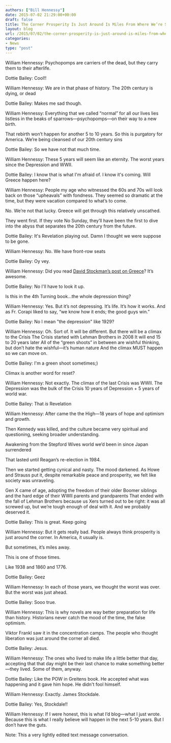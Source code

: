 ```yaml
---
authors: ["Bill Hennessy"]
date: 2015-07-02 21:29:00+00:00
draft: false
title: The Corner Prosperity Is Just Around Is Miles From Where We’re Standing
layout: blog
url: /2015/07/02/the-corner-prosperity-is-just-around-is-miles-from-where-youre-standing/
categories:
- News
type: "post"
---
```


William Hennessy:   Psychopomps are carriers of the dead, but they carry them to their afterlife.

Dottie Bailey:  Cool!!

William Hennessy:   We are in that phase of history. The 20th century is dying, or dead

Dottie Bailey:  Makes me sad though.

William Hennessy:   Everything that we called “normal” for all our lives lies listless in the beaks of sparrows—psychopomps—on their way to a new birth.

That rebirth won’t happen for another 5 to 10 years. So this is purgatory for America. We’re being cleansed of our 20th century sins

Dottie Bailey:  So we have not that much time.

William Hennessy:   These 5 years will seem like an eternity.   The worst years since the Depression and WWII.

Dottie Bailey:  I know that is what I'm afraid of. I know it's coming.  Will Greece happen here?

William Hennessy:   People my age who witnessed the 60s and 70s will look back on those “upheavals” with fondness. They seemed so dramatic at the time, but they were vacation compared to what’s to come.

No. We’re not that lucky. Greece will get through this relatively unscathed.

They went first. If they vote No Sunday, they’ll have been the first to dive into the abyss that separates the 20th century from the future.

Dottie Bailey:  It's Revelation playing out. Damn I thought we were suppose to be gone.

William Hennessy:   No. We have front-row seats

Dottie Bailey:  Oy vey.

William Hennessy:   Did you read [David Stockman’s post on Greece](https://davidstockmanscontracorner.com/good-on-you-alexis-tsipras-part-1/)? It’s awesome.

Dottie Bailey:  No I'll have to look it up.

Is this in the 4th Turning book...the whole depression thing?

William Hennessy:   Yes. But it’s not depressing. It’s life. It’s how it works. And as Fr. Corapi liked to say, “we know how it ends; the good guys win.”

Dottie Bailey:  No I mean "the depression" like 1929?

William Hennessy:   Oh. Sort of. It will be different. But there will be a climax to the Crisis The Crisis started with Lehman Brothers in 2008 It will end 15 to 20 years later    All of the “green shoots” in between are wishful thinking, but don’t hate the wishful—it’s human nature And the climax MUST happen so we can move on.

Dottie Bailey:  I'm a green shoot sometimes;)

Climax is another word for reset?

William Hennessy:   Not exactly. The climax of the last Crisis was WWII. The Depression was the bulk of the Crisis  10 years of Depression + 5 years of world war.

Dottie Bailey:  That _is_ Revelation

William Hennessy:   After came the the High—18 years of hope and optimism and growth.

Then Kennedy was killed, and  the culture became very spiritual and questioning, seeking broader understanding.

Awakening from the Stepford Wives world we’d been in since Japan surrendered

That lasted until Reagan’s re-election in 1984.

Then we started getting cynical and nasty. The mood darkened. As Howe and Strauss put it, despite remarkable peace and prosperity, we felt like society was unraveling.

Gen X came of age, adopting the freedom of their older Boomer siblings and the hard edge of their WWII parents and grandparents That ended with the fall of Lehman Brothers because us Xers turned out to be right: it was all screwed up, but we’re tough enough of deal with it. And we probably deserved it.

Dottie Bailey:  This is great. Keep going

William Hennessy:   But it gets really bad. People always think prosperity is just around the corner. In America, it usually is.

But sometimes, it’s miles away.

This is one of those times.

Like 1938 and 1860 and 1776.

Dottie Bailey:  Geez

William Hennessy:   In each of those years, we thought the worst was over. But the worst was just ahead.

Dottie Bailey:  Sooo true.

William Hennessy:   This is why novels are way better preparation for life than history. Historians never catch the mood of the time, the false optimism.

Viktor Frankl saw it in the concentration camps. The people who thought liberation was just around the corner all died.

Dottie Bailey:  Jesus.

William Hennessy:   The ones who lived to make life a little better that day, accepting that that day might be their last chance to make something better—they lived.   Some of them, anyway.

Dottie Bailey:  Like the POW in Greitens book. He accepted what was happening and it gave him hope. He didn't fool himself.

William Hennessy:   Exactly. James Stockdale.

Dottie Bailey:  Yes, Stockdale!!

William Hennessy:   If I were honest, this is what I’d blog—what I just wrote. Because this is what I really believe will happen in the next 5-10 years. But I don’t have the guts.

Note: This a very lightly edited text message conversation.

